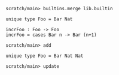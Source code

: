 ```ucm:hide
scratch/main> builtins.merge lib.builtin
```

```unison
unique type Foo = Bar Nat

incrFoo : Foo -> Foo
incrFoo = cases Bar n -> Bar (n+1)
```

```ucm
scratch/main> add
```

```unison
unique type Foo = Bar Nat Nat
```

```ucm:error
scratch/main> update
```
